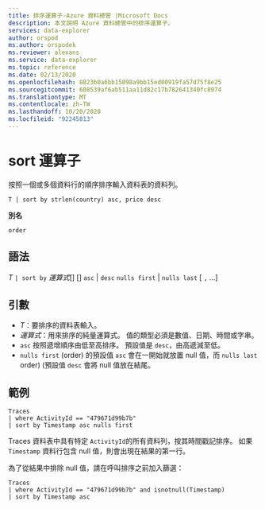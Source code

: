 ```yaml
---
title: 排序運算子-Azure 資料總管 |Microsoft Docs
description: 本文說明 Azure 資料總管中的排序運算子。
services: data-explorer
author: orspod
ms.author: orspodek
ms.reviewer: alexans
ms.service: data-explorer
ms.topic: reference
ms.date: 02/13/2020
ms.openlocfilehash: 8823b0a6bb15898a9bb15ed00919fa57d75f8e25
ms.sourcegitcommit: 608539af6ab511aa11d82c17b782641340fc8974
ms.translationtype: MT
ms.contentlocale: zh-TW
ms.lasthandoff: 10/20/2020
ms.locfileid: "92245813"
---
```

# <a name="sort-operator"></a>sort 運算子 

按照一個或多個資料行的順序排序輸入資料表的資料列。

```kusto
T | sort by strlen(country) asc, price desc
```

**別名**

`order`

## <a name="syntax"></a>語法

*T* `| sort by` *運算式*[] [] `asc`  |  `desc` `nulls first`  |  `nulls last` [ `,` ...]

## <a name="arguments"></a>引數

* *T*：要排序的資料表輸入。
* *運算式*：用來排序的純量運算式。 值的類型必須是數值、日期、時間或字串。
* `asc` 按照遞增順序由低至高排序。 預設值是 `desc`，由高遞減至低。
* `nulls first` (order) 的預設值 `asc` 會在一開始就放置 null 值，而 `nulls last` order)  (預設值 `desc` 會將 null 值放在結尾。

## <a name="example"></a>範例

```kusto
Traces
| where ActivityId == "479671d99b7b"
| sort by Timestamp asc nulls first
```

Traces 資料表中具有特定 `ActivityId`的所有資料列，按其時間戳記排序。 如果 `Timestamp` 資料行包含 null 值，則會出現在結果的第一行。

為了從結果中排除 null 值，請在呼叫排序之前加入篩選：

```kusto
Traces
| where ActivityId == "479671d99b7b" and isnotnull(Timestamp)
| sort by Timestamp asc
```